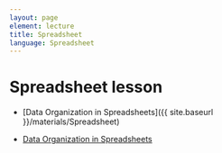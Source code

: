 ```yaml
---
layout: page
element: lecture
title: Spreadsheet 
language: Spreadsheet
---
```


# Spreadsheet lesson
- [Data Organization in Spreadsheets]({{ site.baseurl }}/materials/Spreadsheet)

- [Data Organization in Spreadsheets](/Controllo-Biologico-dei-processi-e-dei-prodotti-dell-industria-2019/materials/)
